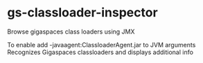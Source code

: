 gs-classloader-inspector
========================

Browse gigaspaces class loaders using JMX

To enable add -javaagent:ClassloaderAgent.jar to JVM arguments
Recognizes Gigaspaces classloaders and displays additional info
